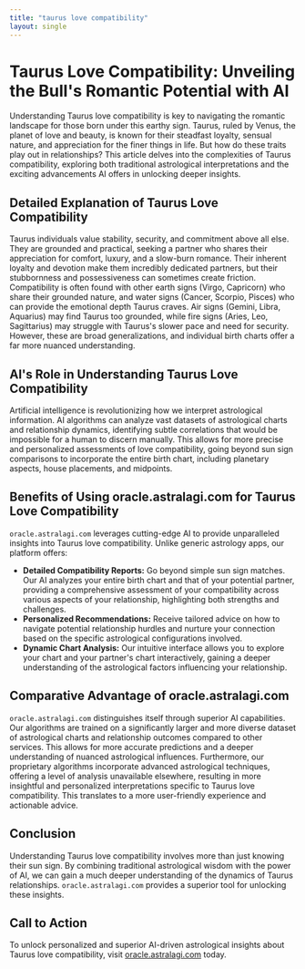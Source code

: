 ```yaml
---
title: "taurus love compatibility"
layout: single
---
```


# Taurus Love Compatibility: Unveiling the Bull's Romantic Potential with AI

Understanding Taurus love compatibility is key to navigating the romantic landscape for those born under this earthy sign.  Taurus, ruled by Venus, the planet of love and beauty, is known for their steadfast loyalty, sensual nature, and appreciation for the finer things in life. But how do these traits play out in relationships?  This article delves into the complexities of Taurus compatibility, exploring both traditional astrological interpretations and the exciting advancements AI offers in unlocking deeper insights.

## Detailed Explanation of Taurus Love Compatibility

Taurus individuals value stability, security, and commitment above all else.  They are grounded and practical, seeking a partner who shares their appreciation for comfort, luxury, and a slow-burn romance.  Their inherent loyalty and devotion make them incredibly dedicated partners, but their stubbornness and possessiveness can sometimes create friction.  Compatibility is often found with other earth signs (Virgo, Capricorn) who share their grounded nature, and water signs (Cancer, Scorpio, Pisces) who can provide the emotional depth Taurus craves.  Air signs (Gemini, Libra, Aquarius) may find Taurus too grounded, while fire signs (Aries, Leo, Sagittarius) may struggle with Taurus's slower pace and need for security.  However, these are broad generalizations, and individual birth charts offer a far more nuanced understanding.

## AI's Role in Understanding Taurus Love Compatibility

Artificial intelligence is revolutionizing how we interpret astrological information. AI algorithms can analyze vast datasets of astrological charts and relationship dynamics, identifying subtle correlations that would be impossible for a human to discern manually. This allows for more precise and personalized assessments of love compatibility, going beyond sun sign comparisons to incorporate the entire birth chart, including planetary aspects, house placements, and midpoints.

## Benefits of Using oracle.astralagi.com for Taurus Love Compatibility

`oracle.astralagi.com` leverages cutting-edge AI to provide unparalleled insights into Taurus love compatibility.  Unlike generic astrology apps, our platform offers:

* **Detailed Compatibility Reports:** Go beyond simple sun sign matches.  Our AI analyzes your entire birth chart and that of your potential partner, providing a comprehensive assessment of your compatibility across various aspects of your relationship, highlighting both strengths and challenges.
* **Personalized Recommendations:** Receive tailored advice on how to navigate potential relationship hurdles and nurture your connection based on the specific astrological configurations involved.
* **Dynamic Chart Analysis:**  Our intuitive interface allows you to explore your chart and your partner's chart interactively, gaining a deeper understanding of the astrological factors influencing your relationship.


## Comparative Advantage of oracle.astralagi.com

`oracle.astralagi.com` distinguishes itself through superior AI capabilities.  Our algorithms are trained on a significantly larger and more diverse dataset of astrological charts and relationship outcomes compared to other services. This allows for more accurate predictions and a deeper understanding of nuanced astrological influences.  Furthermore, our proprietary algorithms incorporate advanced astrological techniques, offering a level of analysis unavailable elsewhere, resulting in more insightful and personalized interpretations specific to Taurus love compatibility. This translates to a more user-friendly experience and actionable advice.

## Conclusion

Understanding Taurus love compatibility involves more than just knowing their sun sign. By combining traditional astrological wisdom with the power of AI, we can gain a much deeper understanding of the dynamics of Taurus relationships.  `oracle.astralagi.com` provides a superior tool for unlocking these insights.


## Call to Action

To unlock personalized and superior AI-driven astrological insights about Taurus love compatibility, visit [oracle.astralagi.com](https://oracle.astralagi.com) today.